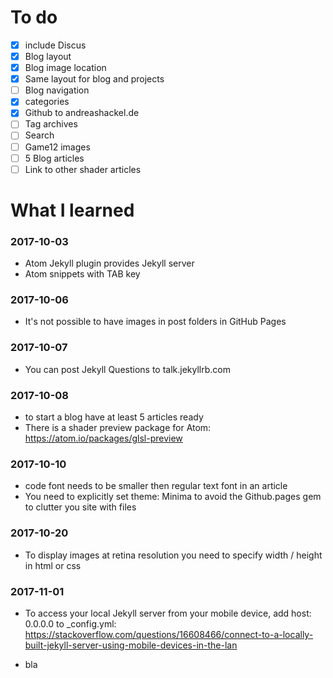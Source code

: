 # To do

- [x] include Discus
- [x] Blog layout
- [x] Blog image location
- [x] Same layout for blog and projects
- [ ] Blog navigation
- [x] categories
- [x] Github to andreashackel.de
- [ ] Tag archives
- [ ] Search
- [ ] Game12 images
- [ ] 5 Blog articles
- [ ] Link to other shader articles

# What I learned

### 2017-10-03

- Atom Jekyll plugin provides Jekyll server
- Atom snippets with TAB key

### 2017-10-06

- It's not possible to have images in post folders in GitHub Pages

### 2017-10-07

- You can post Jekyll Questions to talk.jekyllrb.com

### 2017-10-08

- to start a blog have at least 5 articles ready
- There is a shader preview package for Atom: https://atom.io/packages/glsl-preview

### 2017-10-10

- code font needs to be smaller then regular text font in an article
- You need to explicitly set theme: Minima to avoid the Github.pages gem to clutter you site with files

### 2017-10-20

- To display images at retina resolution you need to specify width / height in html or css

### 2017-11-01

- To access your local Jekyll server from your mobile device, add host: 0.0.0.0 to _config.yml: https://stackoverflow.com/questions/16608466/connect-to-a-locally-built-jekyll-server-using-mobile-devices-in-the-lan

- bla
